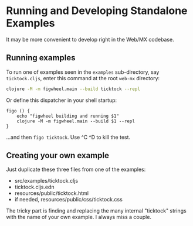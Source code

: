 # Running and Developing Standalone Examples

It may be more convenient to develop right in the Web/MX codebase.

## Running examples
To run one of examples seen in the `examples` sub-directory, say `ticktock.cljs`, enter this command at the root `web-mx` directory:

```bash
clojure -M -m figwheel.main --build ticktock --repl
```

Or define this dispatcher in your shell startup:

```
figo () {
    echo "figwheel building and running $1"
    clojure -M -m figwheel.main --build $1 --repl
}
```
...and then `figo ticktock`. Use ^C ^D to kill the test.

## Creating your own example
Just duplicate these three files from one of the examples:
* src/examples/ticktock.cljs
* ticktock.cljs.edn
* resources/public/ticktock.html
* if needed, resources/public/css/ticktock.css

The tricky part is finding and replacing the many internal "ticktock" strings with the name of your own example. I always miss  a couple.
